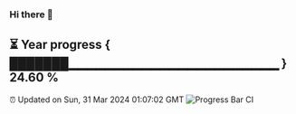 ### Hi there 👋
⏳ Year progress { ███████▁▁▁▁▁▁▁▁▁▁▁▁▁▁▁▁▁▁▁▁▁▁▁ } 24.60 %
---
⏰ Updated on Sun, 31 Mar 2024 01:07:02 GMT
![Progress Bar CI](https://github.com/liununu/liununu/workflows/Progress%20Bar%20CI/badge.svg)
